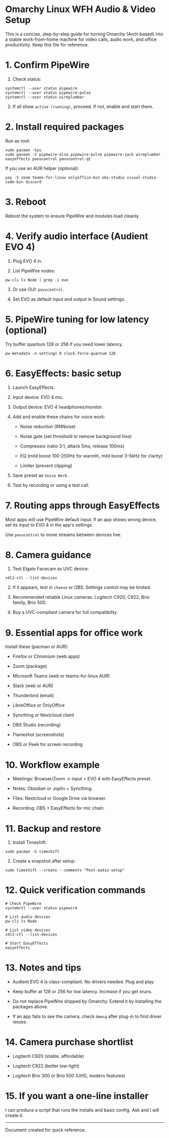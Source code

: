 
# Omarchy Linux WFH Audio & Video Setup

This is a concise, step-by-step guide for turning Omarchy (Arch-based) into a stable work-from-home machine for video calls, audio work, and office productivity. Keep this file for reference.

# 1. Confirm PipeWire

1. Check status:

```plaintext
systemctl --user status pipewire
systemctl --user status pipewire-pulse
systemctl --user status wireplumber
```

2. If all show `active (running)`, proceed. If not, enable and start them.

# 2. Install required packages

Run as root:

```plaintext
sudo pacman -Syu
sudo pacman -S pipewire-alsa pipewire-pulse pipewire-jack wireplumber easyeffects pavucontrol pavucontrol-qt
```

If you use an AUR helper (optional):

```plaintext
yay -S zoom teams-for-linux onlyoffice-bin obs-studio visual-studio-code-bin discord
```

# 3. Reboot

Reboot the system to ensure PipeWire and modules load cleanly.

# 4. Verify audio interface (Audient EVO 4)

1. Plug EVO 4 in.

2. List PipeWire nodes:

```plaintext
pw-cli ls Node | grep -i evo
```

3. Or use GUI: `pavucontrol`.

4. Set EVO as default input and output in Sound settings.

# 5. PipeWire tuning for low latency (optional)

Try buffer quantum 128 or 256 if you need lower latency.

```plaintext
pw-metadata -n settings 0 clock.force-quantum 128
```

# 6. EasyEffects: basic setup

1. Launch EasyEffects.

2. Input device: EVO 4 mic.

3. Output device: EVO 4 headphones/monitor.

4. Add and enable these chains for voice work:

   - Noise reduction (RNNoise)

   - Noise gate (set threshold to remove background hiss)

   - Compressor (ratio 3:1, attack 5ms, release 100ms)

   - EQ (mild boost 100-250Hz for warmth, mild boost 3-5kHz for clarity)

   - Limiter (prevent clipping)

5. Save preset as `Voice Work`.

6. Test by recording or using a test call.

# 7. Routing apps through EasyEffects

Most apps will use PipeWire default input. If an app shows wrong device, set its input to EVO 4 in the app's settings.

Use `pavucontrol` to move streams between devices live.

# 8. Camera guidance

1. Test Elgato Facecam as UVC device:

```plaintext
v4l2-ctl --list-devices
```

2. If it appears, test in `cheese` or OBS. Settings control may be limited.

3. Recommended reliable Linux cameras: Logitech C920, C922, Brio family, Brio 500.

4. Buy a UVC-compliant camera for full compatibility.

# 9. Essential apps for office work

Install these (pacman or AUR):

- Firefox or Chromium (web apps)

- Zoom (package)

- Microsoft Teams (web or teams-for-linux AUR)

- Slack (web or AUR)

- Thunderbird (email)

- LibreOffice or OnlyOffice

- Syncthing or Nextcloud client

- OBS Studio (recording)

- Flameshot (screenshots)

- OBS or Peek for screen recording

# 10. Workflow example

- Meetings: Browser/Zoom → input = EVO 4 with EasyEffects preset.

- Notes: Obsidian or Joplin + Syncthing.

- Files: Nextcloud or Google Drive via browser.

- Recording: OBS + EasyEffects for mic chain.

# 11. Backup and restore

1. Install Timeshift:

```plaintext
sudo pacman -S timeshift
```

2. Create a snapshot after setup:

```plaintext
sudo timeshift --create --comments "Post-audio-setup"
```

# 12. Quick verification commands

```plaintext
# Check PipeWire
systemctl --user status pipewire

# List audio devices
pw-cli ls Node

# List video devices
v4l2-ctl --list-devices

# Start EasyEffects
easyeffects
```

# 13. Notes and tips

- Audient EVO 4 is class-compliant. No drivers needed. Plug and play.

- Keep buffer at 128 or 256 for low latency. Increase if you get xruns.

- Do not replace PipeWire shipped by Omarchy. Extend it by installing the packages above.

- If an app fails to see the camera, check `dmesg` after plug-in to find driver issues.

# 14. Camera purchase shortlist

- Logitech C920 (stable, affordable)

- Logitech C922 (better low-light)

- Logitech Brio 300 or Brio 500 (UHD, modern features)

# 15. If you want a one-line installer

I can produce a script that runs the installs and basic config. Ask and I will create it.

---

Document created for quick reference.